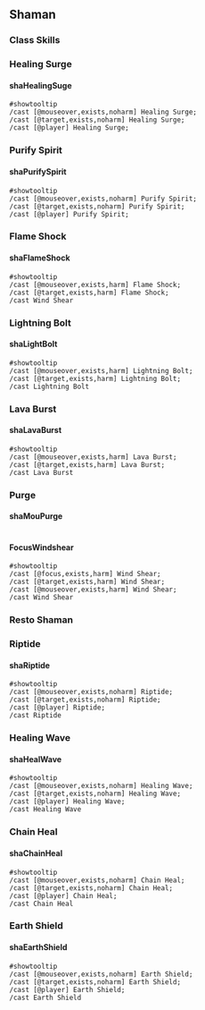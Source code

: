 

## Shaman

### Class Skills

### Healing Surge
#### shaHealingSuge
```
#showtooltip
/cast [@mouseover,exists,noharm] Healing Surge;
/cast [@target,exists,noharm] Healing Surge;
/cast [@player] Healing Surge;
```


### Purify Spirit
#### shaPurifySpirit
```
#showtooltip
/cast [@mouseover,exists,noharm] Purify Spirit;
/cast [@target,exists,noharm] Purify Spirit;
/cast [@player] Purify Spirit;
```

### Flame Shock
#### shaFlameShock
```
#showtooltip
/cast [@mouseover,exists,harm] Flame Shock; 
/cast [@target,exists,harm] Flame Shock; 
/cast Wind Shear
```


### Lightning Bolt
#### shaLightBolt
```
#showtooltip
/cast [@mouseover,exists,harm] Lightning Bolt; 
/cast [@target,exists,harm] Lightning Bolt; 
/cast Lightning Bolt
```


### Lava Burst
#### shaLavaBurst
```
#showtooltip
/cast [@mouseover,exists,harm] Lava Burst; 
/cast [@target,exists,harm] Lava Burst; 
/cast Lava Burst
```


### Purge
#### shaMouPurge
```

```

#### FocusWindshear
```
#showtooltip
/cast [@focus,exists,harm] Wind Shear; 
/cast [@target,exists,harm] Wind Shear; 
/cast [@mouseover,exists,harm] Wind Shear; 
/cast Wind Shear
```


### Resto Shaman


### Riptide
#### shaRiptide
```
#showtooltip
/cast [@mouseover,exists,noharm] Riptide;
/cast [@target,exists,noharm] Riptide;
/cast [@player] Riptide;
/cast Riptide
```


### Healing Wave
#### shaHealWave
```
#showtooltip
/cast [@mouseover,exists,noharm] Healing Wave;
/cast [@target,exists,noharm] Healing Wave;
/cast [@player] Healing Wave;
/cast Healing Wave
```


### Chain Heal
#### shaChainHeal
```
#showtooltip
/cast [@mouseover,exists,noharm] Chain Heal;
/cast [@target,exists,noharm] Chain Heal;
/cast [@player] Chain Heal;
/cast Chain Heal
```

### Earth Shield
#### shaEarthShield
```
#showtooltip
/cast [@mouseover,exists,noharm] Earth Shield;
/cast [@target,exists,noharm] Earth Shield;
/cast [@player] Earth Shield;
/cast Earth Shield
```
